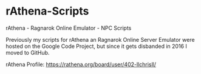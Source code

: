# rAthena-Scripts
rAthena - Ragnarok Online Emulator - NPC Scripts

Previously my scripts for rAthena an Ragnarok Online Server Emulator were hosted on the Google Code Project, 
but since it gets disbanded in 2016 I moved to GitHub.

rAthena Profile:
https://rathena.org/board/user/402-llchrisll/
